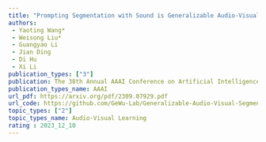 ```yaml
---  
title: "Prompting Segmentation with Sound is Generalizable Audio-Visual Source Localizer"  
authors:  
 - Yaoting Wang*
 - Weisong Liu*
 - Guangyao Li
 - Jian Ding
 - Di Hu
 - Xi Li
publication_types: ["3"]  
publication: The 38th Annual AAAI Conference on Artificial Intelligence(AAAI 2024)
publication_types_name: AAAI
url_pdf: https://arxiv.org/pdf/2309.07929.pdf
url_code: https://github.com/GeWu-Lab/Generalizable-Audio-Visual-Segmentation
topic_types: ["2"]
topic_types_name: Audio-Visual Learning
rating : 2023_12_10
---  
```

